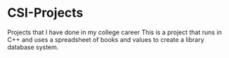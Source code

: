 # CSI-Projects
Projects that I have done in my college career 
This is a project that runs in C++ and uses a spreadsheet of books and values to create a library database system. 
